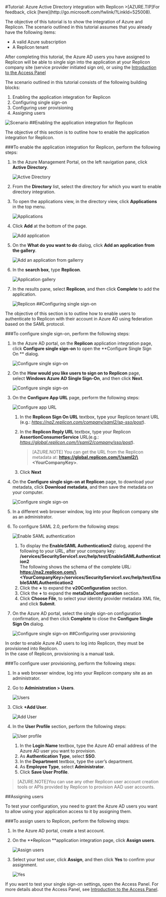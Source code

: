 <properties pageTitle="Tutorial: Azure Active Directory integration with Replicon | Windows Azure" description="Learn how to use Replicon with Azure Active Directory to enable single sign-on, automated provisioning, and more!." services="active-directory" authors="MarkusVi"  documentationCenter="na" manager="stevenpo"/>
<tags ms.service="active-directory" ms.devlang="na" ms.topic="article" ms.tgt_pltfrm="na" ms.workload="identity" ms.date="08/01/2015" ms.author="markvi" />
#Tutorial: Azure Active Directory integration with Replicon
<!-- deleted by customization
>[AZURE.TIP]For feedback, click [here](https://social.msdn.microsoft.com/Forums/azure/zh-cn/92adef1d-8eb8-4c86-9900-f16b34b384f3/tutorial-azure-ad-integration-with-replicon?forum=WindowsAzureAD).
-->
<!-- keep by customization: begin -->
>[AZURE.TIP]For feedback, click [here](http://go.microsoft.com/fwlink/?LinkId=525008).
<!-- keep by customization: end -->
  
The objective of this tutorial is to show the integration of Azure and Replicon. The scenario outlined in this tutorial assumes that you already have the following items:

-   A valid Azure subscription
-   A Replicon tenant
  
After completing this tutorial, the Azure AD users you have assigned to Replicon will be able to single sign into the application at your Replicon company site (service provider initiated sign on), or using the [Introduction to the Access Panel](https://msdn.microsoft.com/zh-cn/library/dn308586)
  
The scenario outlined in this tutorial consists of the following building blocks:

1.  Enabling the application integration for Replicon
2.  Configuring single sign-on
3.  Configuring user provisioning
4.  Assigning users

![Scenario](./media/active-directory-saas-replicon-tutorial/IC777798.png "Scenario")
##Enabling the application integration for Replicon
  
The objective of this section is to outline how to enable the application integration for Replicon.

###To enable the application integration for Replicon, perform the following steps:

1.  In the Azure Management Portal, on the left navigation pane, click **Active Directory**.

    ![Active Directory](./media/active-directory-saas-replicon-tutorial/IC700993.png "Active Directory")

2.  From the **Directory** list, select the directory for which you want to enable directory integration.

3.  To open the applications view, in the directory view, click **Applications** in the top menu.

    ![Applications](./media/active-directory-saas-replicon-tutorial/IC700994.png "Applications")

4.  Click **Add** at the bottom of the page.

    ![Add application](./media/active-directory-saas-replicon-tutorial/IC749321.png "Add application")

5.  On the **What do you want to do** dialog, click **Add an application from the gallery**.

    ![Add an application from gallerry](./media/active-directory-saas-replicon-tutorial/IC749322.png "Add an application from gallerry")

6.  In the **search box**, type **Replicon**.

    ![Application gallery](./media/active-directory-saas-replicon-tutorial/IC777799.png "Application gallery")

7.  In the results pane, select **Replicon**, and then click **Complete** to add the application.

    ![Replicon](./media/active-directory-saas-replicon-tutorial/IC777800.png "Replicon")
##Configuring single sign-on
  
The objective of this section is to outline how to enable users to authenticate to Replicon with their account in Azure AD using federation based on the SAML protocol.

###To configure single sign-on, perform the following steps:

1.  In the Azure AD portal, on the **Replicon** application integration page, click **Configure single sign-on** to open the **Configure Single Sign On ** dialog.

    ![Configure single sign-on](./media/active-directory-saas-replicon-tutorial/IC777801.png "Configure single sign-on")

2.  On the **How would you like users to sign on to Replicon** page, select **Windows Azure AD Single Sign-On**, and then click **Next**.

    ![Configure single sign-on](./media/active-directory-saas-replicon-tutorial/IC777802.png "Configure single sign-on")

3.  On the **Configure App URL** page, perform the following steps:

    ![Configure app URL](./media/active-directory-saas-replicon-tutorial/IC777803.png "Configure app URL")

    1.  In the **Replicon Sign On URL** textbox, type your Replicon tenant URL (e.g.: *https://na2.replicon.com/company/saml2/sp-sso/post*).
    2.  In the **Replicon Reply URL** textbox, type your Replicon **AssertionConsumerService** URL(e.g.: *https://global.replicon.com/!/saml2/company/sso/post*).  

        >[AZURE.NOTE] You can get the URL from the Replicon metadata at:
        **https://global.replicon.com/!/saml2/\<YourCompanyKey\>**.

    3.  Click **Next**

4.  On the **Configure single sign-on at Replicon** page, to download your metadata, click **Download metadata**, and then save the metadata on your computer.

    ![Configure single sign-on](./media/active-directory-saas-replicon-tutorial/IC777804.png "Configure single sign-on")

5.  In a different web browser window, log into your Replicon company site as an administrator.

6.  To configure SAML 2.0, perform the following steps:

    ![Enable SAML authentication](./media/active-directory-saas-replicon-tutorial/IC777805.png "Enable SAML authentication")

    1.  To display the **EnableSAML Authentication2** dialog, append the following to your URL, after your company key:  
        **/services/SecurityService1.svc/help/test/EnableSAMLAuthentication2**  
        The following shows the schema of the complete URL:  
        **https://na2.replicon.com/\<YourCompanyKey\>/services/SecurityService1.svc/help/test/EnableSAMLAuthentication2**
    2.  Click the **+** to expand the **v20Configuration** section.
    3.  Click the **+** to expand the **metaDataConfiguration** section.
    4.  Click **Choose File**, to select your identity provider metadata XML file, and click **Submit**.

7.  On the Azure AD portal, select the single sign-on configuration confirmation, and then click **Complete** to close the **Configure Single Sign On** dialog.

    ![Configure single sign-on](./media/active-directory-saas-replicon-tutorial/IC778418.png "Configure single sign-on")
##Configuring user provisioning
  
In order to enable Azure AD users to log into Replicon, they must be provisioned into Replicon.  
In the case of Replicon, provisioning is a manual task.

###To configure user provisioning, perform the following steps:

1.  In a web browser window, log into your Replicon company site as an administrator.

2.  Go to **Administration \> Users**.

    ![Users](./media/active-directory-saas-replicon-tutorial/IC777806.png "Users")

3.  Click **+Add User**.

    ![Add User](./media/active-directory-saas-replicon-tutorial/IC777807.png "Add User")

4.  In the **User Profile** section, perform the following steps:

    ![User profile](./media/active-directory-saas-replicon-tutorial/IC777808.png "User profile")

    1.  In the **Login Name** textbox, type the Azure AD email address of the Azure AD user you want to provision.
    2.  As **Authentication Type**, select **SSO**.
    3.  In the **Department** textbox, type the user’s department.
    4.  As **Employee Type**, select **Administrator**.
    5.  Click **Save User Profile**.

>[AZURE.NOTE]You can use any other Replicon user account creation tools or APIs provided by Replicon to provision AAD user accounts.

##Assigning users
  
To test your configuration, you need to grant the Azure AD users you want to allow using your application access to it by assigning them.

###To assign users to Replicon, perform the following steps:

1.  In the Azure AD portal, create a test account.

2.  On the **Replicon **application integration page, click **Assign users**.

    ![Assign users](./media/active-directory-saas-replicon-tutorial/IC777809.png "Assign users")

3.  Select your test user, click **Assign**, and then click **Yes** to confirm your assignment.

    ![Yes](./media/active-directory-saas-replicon-tutorial/IC767830.png "Yes")
  
If you want to test your single sign-on settings, open the Access Panel. For more details about the Access Panel, see [Introduction to the Access Panel](https://msdn.microsoft.com/zh-cn/library/dn308586).